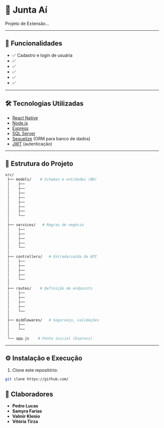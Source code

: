 # 🤝 Junta Aí

Projeto de Extensão...

---

## 🚀 Funcionalidades

* ✅ Cadastro e login de usuária
* ✅ 
* ✅ 
* ✅ 
* ✅ 
* ✅ 

---

## 🛠️ Tecnologias Utilizadas

* [React Native](https://reactnative.dev/)
* [Node.js](https://nodejs.org/)
* [Express](https://expressjs.com/)
* [SQL Server](https://www.microsoft.com/sql-server)
* [Sequelize](https://sequelize.org/) (ORM para banco de dados)
* [JWT](https://jwt.io/) (autenticação)

---

## 📂 Estrutura do Projeto

```bash
src/
 ├── models/    # Schemas e entidades (BD)
 │    ├── 
 │    ├── 
 │    ├── 
 │    ├── 
 │    ├── 
 │    ├── 
 │    ├── 
 │    └── 
 │
 ├── services/   # Regras de negócio
 │    ├── 
 │    ├── 
 │    ├── 
 │    ├── 
 │    └── 
 │
 ├── controllers/   # Entrada/saída da API
 │    ├── 
 │    ├── 
 │    ├── 
 │    ├── 
 │    └── 
 │
 ├── routes/    # Definição de endpoints
 │    ├── 
 │    ├── 
 │    ├── 
 │    ├── 
 │    └── 
 │
 ├── middlewares/   # Segurança, validações
 │    ├── 
 │    └── 
 │
 └── app.js    # Ponto inicial (Express)

```

---

## ⚙️ Instalação e Execução

1. Clone este repositório:

```bash
git clone https://github.com/
```

## 🤝 Claboradores

* **Pedro Lucas**
* **Samyra Farias**
* **Valmir Klenio**
* **Vitória Tirza**
